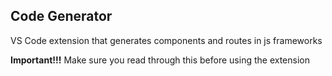 ## Code Generator
VS Code extension that generates components and routes in js frameworks

**Important!!!**
Make sure you read through this before using the extension